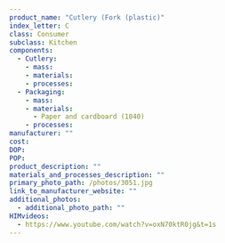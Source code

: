 ```yaml
---
product_name: "Cutlery (Fork (plastic)"
index_letter: C
class: Consumer
subclass: Kitchen
components:
  - Cutlery:
    - mass: 
    - materials:
    - processes:
  - Packaging:
    - mass: 
    - materials:
      - Paper and cardboard (1040)
    - processes:
manufacturer: ""
cost: 
DOP: 
POP: 
product_description: ""
materials_and_processes_description: ""
primary_photo_path: /photos/3051.jpg
link_to_manufacturer_website: ""
additional_photos:
  - additional_photo_path: ""
HIMvideos:
  - https://www.youtube.com/watch?v=oxN70ktR0jg&t=1s
---
```

